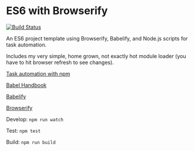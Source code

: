 # ES6 with Browserify

[![Build Status](https://travis-ci.org/jdtibbs/template_es6.svg?branch=master)](https://travis-ci.org/jdtibbs/template_es6)

An ES6 project template using Browserify, Babelify, and Node.js scripts for task automation. 

Includes my very simple, home grown, not exactly hot module loader (you have to hit browser refresh to see changes). 

[Task automation with npm](http://substack.net/task_automation_with_npm_run)

[Babel Handbook](https://github.com/thejameskyle/babel-handbook)

[Babelify](https://github.com/babel/babelify)

[Browserify](http://browserify.org/)

Develop: `npm run watch`

Test: `npm test`

Build: `npm run build`
